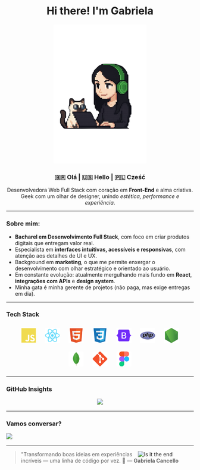 <h1 align="center">Hi there! I'm Gabriela</h1>

<p align="center">
  <img src="assets/gaby-dev.png" width="250" alt="Coding Gaby Pixel Art">
</p>

<h3 align="center">🇧🇷 Olá | 🇺🇸 Hello | 🇵🇱 Cześć</h3>

<p align="center">
  Desenvolvedora Web Full Stack com coração em <strong>Front-End</strong> e alma criativa.  
  Geek com um olhar de designer, unindo <em>estética, performance e experiência</em>.  
</p>

---

### Sobre mim:

- **Bacharel em Desenvolvimento Full Stack**, com foco em criar produtos digitais que entregam valor real.
- Especialista em **interfaces intuitivas, acessíveis e responsivas**, com atenção aos detalhes de UI e UX.
- Background em **marketing**, o que me permite enxergar o desenvolvimento com olhar estratégico e orientado ao usuário.
- Em constante evolução: atualmente mergulhando mais fundo em **React**, **integrações com APIs** e **design system**.
- Minha gata é minha gerente de projetos (não paga, mas exige entregas em dia).

---

### Tech Stack

<p align="center">
  <img src="https://raw.githubusercontent.com/devicons/devicon/master/icons/javascript/javascript-plain.svg" alt="JavaScript" width="40" title="JavaScript" style="margin: 10px;">
  <img src="https://raw.githubusercontent.com/devicons/devicon/master/icons/react/react-original.svg" alt="React" width="40" title="React" style="margin: 10px;">
  <img src="https://raw.githubusercontent.com/devicons/devicon/master/icons/html5/html5-original.svg" alt="HTML5" width="40" title="HTML5" style="margin: 10px;">
  <img src="https://raw.githubusercontent.com/devicons/devicon/master/icons/css3/css3-original.svg" alt="CSS3" width="40" title="CSS3" style="margin: 10px;">
  <img src="https://raw.githubusercontent.com/devicons/devicon/master/icons/bootstrap/bootstrap-plain.svg" alt="Bootstrap" width="40" title="Bootstrap" style="margin: 10px;">
  <img src="https://raw.githubusercontent.com/devicons/devicon/master/icons/php/php-original.svg" alt="PHP" width="40" title="PHP" style="margin: 10px;">
  <img src="https://raw.githubusercontent.com/devicons/devicon/master/icons/nodejs/nodejs-original.svg" alt="Node.js" width="40" title="Node.js" style="margin: 10px;">
  <img src="https://raw.githubusercontent.com/devicons/devicon/master/icons/mongodb/mongodb-original.svg" alt="MongoDB" width="40" title="MongoDB" style="margin: 10px;">
  <img src="https://raw.githubusercontent.com/devicons/devicon/master/icons/git/git-original.svg" alt="Git" width="40" title="Git" style="margin: 10px;">
  <img src="https://raw.githubusercontent.com/devicons/devicon/master/icons/figma/figma-original.svg" alt="Figma" width="40" title="Figma" style="margin: 10px;">
</p>

---

### GitHub Insights

<div align="center">
  <img height="180em" src="https://github-readme-stats.vercel.app/api/top-langs/?username=gabycancello&layout=compact&langs_count=7&theme=dracula"/>
</div>

---

### Vamos conversar?

<div>
  <a href="mailto:gabicancello@gmail.com">
    <img src="https://img.shields.io/badge/-Gmail-%23333?style=for-the-badge&logo=gmail&logoColor=white">
  </a>
</div>

---

<img align= "right" 
src="https://media1.giphy.com/media/v1.Y2lkPTc5MGI3NjExOGM0bnJjdXdzcGl1b2o0ZWZrdmY2czhkc3ljbHF0ZzU1bGRtZzM2ZyZlcD12MV9pbnRlcm5hbF9naWZfYnlfaWQmY3Q9Zw/NfiDPyrYxB6bLCxnkg/giphy.gif" width= "150" alt="Is it the end" />

> "Transformando boas ideias em experiências incríveis — uma linha de código por vez. 💚
> — **Gabriela Cancello**
<br>
